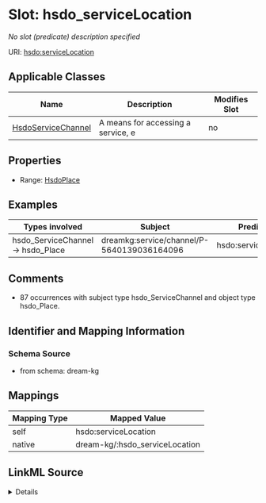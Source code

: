 

# Slot: hsdo_serviceLocation


_No slot (predicate) description specified_





URI: [hsdo:serviceLocation](hsdo:serviceLocation)



<!-- no inheritance hierarchy -->





## Applicable Classes

| Name | Description | Modifies Slot |
| --- | --- | --- |
| [HsdoServiceChannel](../classes/HsdoServiceChannel.md) | A means for accessing a service, e |  no  |







## Properties

* Range: [HsdoPlace](../classes/HsdoPlace.md)






## Examples

| Types involved | Subject | Predicate | Object |
| --- | --- | --- | --- |
| hsdo_ServiceChannel → hsdo_Place | dreamkg:service/channel/P-5640139036164096 | hsdo:serviceLocation | dreamkg:service/location/5640139036164096 |


## Comments

* 87 occurrences with subject type hsdo_ServiceChannel and object type hsdo_Place.

## Identifier and Mapping Information







### Schema Source


* from schema: dream-kg




## Mappings

| Mapping Type | Mapped Value |
| ---  | ---  |
| self | hsdo:serviceLocation |
| native | dream-kg/:hsdo_serviceLocation |




## LinkML Source

<details>
```yaml
name: hsdo_serviceLocation
description: No slot (predicate) description specified
comments:
- 87 occurrences with subject type hsdo_ServiceChannel and object type hsdo_Place.
examples:
- description: hsdo_ServiceChannel → hsdo_Place
  object:
    example_object: dreamkg:service/location/5640139036164096
    example_predicate: hsdo:serviceLocation
    example_subject: dreamkg:service/channel/P-5640139036164096
from_schema: dream-kg
rank: 1000
slot_uri: hsdo:serviceLocation
alias: hsdo_serviceLocation
domain_of:
- hsdo_ServiceChannel
range: hsdo_Place

```
</details>